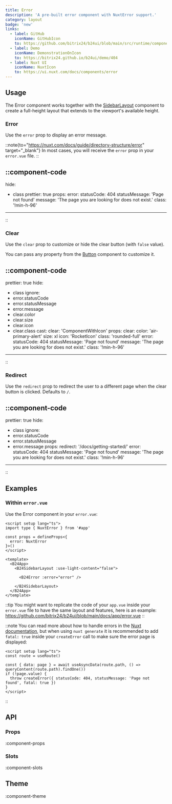 ```yaml
---
title: Error
description: 'A pre-built error component with NuxtError support.'
category: layout
badge: 'new'
links:
  - label: GitHub
    iconName: GitHubIcon
    to: https://github.com/bitrix24/b24ui/blob/main/src/runtime/components/Error.vue
  - label: Demo
    iconName: DemonstrationOnIcon
    to: https://bitrix24.github.io/b24ui/demo/404
  - label: Nuxt UI
    iconName: NuxtIcon
    to: https://ui.nuxt.com/docs/components/error
---
```


## Usage

The Error component works together with the [SidebarLayout](/docs/components/sidebar-layout/) component to create a full-height layout that extends to the viewport's available height.

### Error

Use the `error` prop to display an error message.

::note{to="https://nuxt.com/docs/guide/directory-structure/error" target="_blank"}
In most cases, you will receive the `error` prop in your `error.vue` file.
::

::component-code
---
hide:
  - class
prettier: true
props:
  error:
    statusCode: 404
    statusMessage: 'Page not found'
    message: 'The page you are looking for does not exist.'
  class: '!min-h-96'
---
::

### Clear

Use the `clear` prop to customize or hide the clear button (with `false` value).

You can pass any property from the [Button](/docs/components/button/) component to customize it.

::component-code
---
prettier: true
hide:
  - class
ignore:
  - error.statusCode
  - error.statusMessage
  - error.message
  - clear.color
  - clear.size
  - clear.icon
  - clear.class
cast:
  clear: 'ComponentWithIcon'
props:
  clear:
    color: 'air-primary-alert'
    size: xl
    icon: 'RocketIcon'
    class: 'rounded-full'
  error:
    statusCode: 404
    statusMessage: 'Page not found'
    message: 'The page you are looking for does not exist.'
  class: '!min-h-96'
---
::

### Redirect

Use the `redirect` prop to redirect the user to a different page when the clear button is clicked. Defaults to `/`.

::component-code
---
prettier: true
hide:
  - class
ignore:
  - error.statusCode
  - error.statusMessage
  - error.message
props:
  redirect: '/docs/getting-started/'
  error:
    statusCode: 404
    statusMessage: 'Page not found'
    message: 'The page you are looking for does not exist.'
  class: '!min-h-96'
---
::

## Examples

### Within `error.vue`

Use the Error component in your `error.vue`:

```vue [error.vue]{13}
<script setup lang="ts">
import type { NuxtError } from '#app'

const props = defineProps<{
  error: NuxtError
}>()
</script>

<template>
  <B24App>
    <B24SidebarLayout :use-light-content="false">

      <B24Error :error="error" />

    </B24SidebarLayout>
  </B24App>
</template>
```

::tip
You might want to replicate the code of your `app.vue` inside your `error.vue` file to have the same layout and features, here is an example: <https://github.com/bitrix24/b24ui/blob/main/docs/app/error.vue>
::

::note
You can read more about how to handle errors in the [Nuxt documentation](https://nuxt.com/docs/getting-started/error-handling#error-page), but when using `nuxt generate` it is recommended to add `fatal: true` inside your `createError` call to make sure the error page is displayed:

```vue [pages/\[...slug\\].vue]
<script setup lang="ts">
const route = useRoute()

const { data: page } = await useAsyncData(route.path, () => queryContent(route.path).findOne())
if (!page.value) {
  throw createError({ statusCode: 404, statusMessage: 'Page not found', fatal: true })
}
</script>
```

::

## API

### Props

:component-props

### Slots

:component-slots

## Theme

:component-theme
